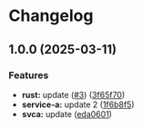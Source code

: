 # Changelog

## 1.0.0 (2025-03-11)


### Features

* **rust:** update ([#3](https://github.com/nipeharefa/test-release-please/issues/3)) ([3f65f70](https://github.com/nipeharefa/test-release-please/commit/3f65f70056c7f4591862efecdb3b86165cdc7133))
* **service-a:** update 2 ([1f6b8f5](https://github.com/nipeharefa/test-release-please/commit/1f6b8f5a549793fdbff5cd927d514ae28a2f3c3d))
* **svca:** update ([eda0601](https://github.com/nipeharefa/test-release-please/commit/eda0601b9fcf33bcccde53936e5dc2d849cd409e))
